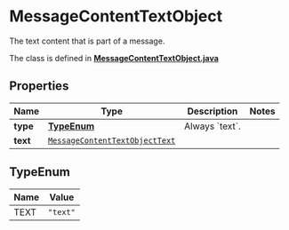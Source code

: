 

# MessageContentTextObject

The text content that is part of a message.

The class is defined in **[MessageContentTextObject.java](../../src/main/java/org/openapitools/model/MessageContentTextObject.java)**

## Properties

Name | Type | Description | Notes
------------ | ------------- | ------------- | -------------
**type** | [**TypeEnum**](#TypeEnum) | Always &#x60;text&#x60;. | 
**text** | [`MessageContentTextObjectText`](MessageContentTextObjectText.md) |  | 

## TypeEnum

Name | Value
---- | -----
TEXT | `"text"`




